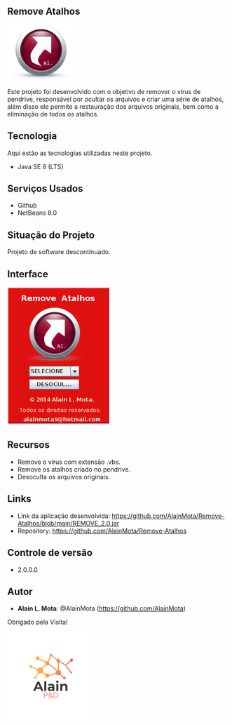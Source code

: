 ## Remove Atalhos
![Logo of the project](https://github.com/AlainMota/readme_images/blob/main/remove.png)

Este projeto foi desenvolvido com o objetivo de remover o vírus de pendrive, responsável por ocultar os arquivos e criar uma série de atalhos, além disso ele permite a restauração dos arquivos originais, bem como a eliminação de todos os atalhos.

## Tecnologia 

Aqui estão as tecnologias utilizadas neste projeto.

* Java SE 8 (LTS)


## Serviços Usados

* Github
* NetBeans 8.0


## Situação do Projeto
Projeto de software descontinuado.

## Interface

![interface](https://github.com/AlainMota/readme_images/blob/main/designe_remove.png)


## Recursos

  - Remove o vírus com extensão .vbs.
  - Remove os atalhos criado no pendrive.
  - Desoculta os arquivos originais.


## Links

  - Link da aplicação desenvolvida: https://github.com/AlainMota/Remove-Atalhos/blob/main/REMOVE_2.0.jar
  - Repository: https://github.com/AlainMota/Remove-Atalhos
   
## Controle de versão

* 2.0.0.0


## Autor

* **Alain L. Mota**: @AlainMota (https://github.com/AlainMota)

Obrigado pela Visita!

![logo](https://github.com/AlainMota/readme_images/blob/main/logo.png)

